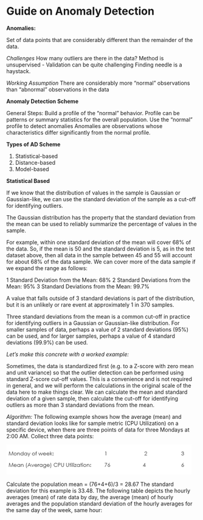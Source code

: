 # Guide on Anomaly Detection

**Anomalies:**

Set of data points that are considerably different than the remainder of the data.

*Challenges*
How many outliers are there in the data?
Method is unsupervised - Validation can be quite challenging
Finding needle is a haystack.

*Working Assumption*
There are considerably more “normal” observations than “abnormal” observations in the data


**Anomaly Detection Scheme**

General Steps:
  Build a profile of the “normal” behavior.
    Profile can be patterns or summary statistics for the overall population.
Use the “normal” profile to detect anomalies
  Anomalies are observations whose characteristics differ significantly from the normal profile.

**Types of AD Scheme**

1. Statistical-based
2. Distance-based
3. Model-based

**Statistical Based**

If we know that the distribution of values in the sample is Gaussian or Gaussian-like, we can use the standard deviation of the sample as a cut-off for identifying outliers.

The Gaussian distribution has the property that the standard deviation from the mean can be used to reliably summarize the percentage of values in the sample.

For example, within one standard deviation of the mean will cover 68% of the data.
So, if the mean is 50 and the standard deviation is 5, as in the test dataset above, then all data in the sample between 45 and 55 will account for about 68% of the data sample. We can cover more of the data sample if we expand the range as follows:

  1 Standard Deviation from the Mean: 68%
  2 Standard Deviations from the Mean: 95%
  3 Standard Deviations from the Mean: 99.7%
  
A value that falls outside of 3 standard deviations is part of the distribution, but it is an unlikely or rare event at approximately 1 in 370 samples.

Three standard deviations from the mean is a common cut-off in practice for identifying outliers in a Gaussian or Gaussian-like distribution. For smaller samples of data, perhaps a value of 2 standard deviations (95%) can be used, and for larger samples, perhaps a value of 4 standard deviations (99.9%) can be used.

*Let’s make this concrete with a worked example:*

Sometimes, the data is standardized first (e.g. to a Z-score with zero mean and unit variance) so that the outlier detection can be performed using standard Z-score cut-off values. This is a convenience and is not required in general, and we will perform the calculations in the original scale of the data here to make things clear.
We can calculate the mean and standard deviation of a given sample, then calculate the cut-off for identifying outliers as more than 3 standard deviations from the mean.

*Algorithm:*
The following example shows how the average (mean) and standard deviation looks like for sample metric (CPU Utilization) on a specific device, when there are three points of data for three Mondays at 2:00 AM.
Collect three data points:

![Test Image 7](https://github.com/pik1989/3Sigma-Based-Anomaly-Detection/blob/master/images/Ex.PNG)

Calculate the population mean = (76+4+6)/3 = 28.67
The standard deviation for this example is 33.48.
The following table depicts the hourly averages (mean) of rate data by day, the average (mean) of hourly averages and the population standard deviation of the hourly averages for the same day of the week, same hour:

